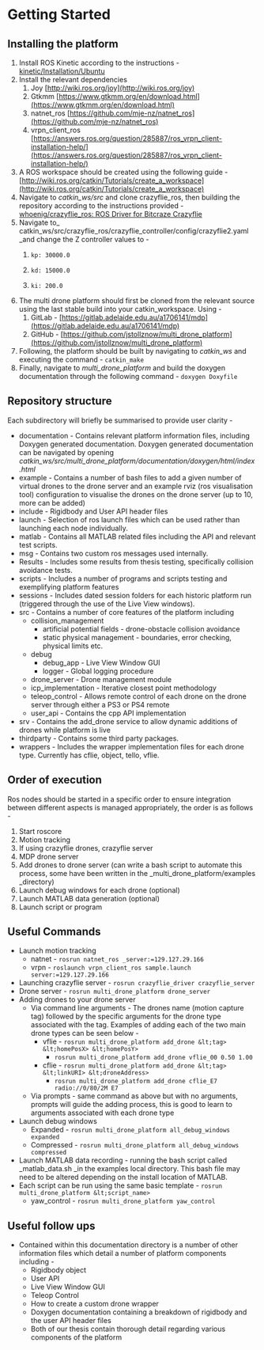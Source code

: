 # Getting Started

## Installing the platform

1. Install ROS Kinetic according to the instructions - [kinetic/Installation/Ubuntu](http://wiki.ros.org/kinetic/Installation/Ubuntu)
2. Install the relevant dependencies
    1.  Joy [http://wiki.ros.org/joy](http://wiki.ros.org/joy)
    2.    Gtkmm [https://www.gtkmm.org/en/download.html](https://www.gtkmm.org/en/download.html)
    3.  natnet_ros [https://github.com/mje-nz/natnet_ros](https://github.com/mje-nz/natnet_ros)
    4.   vrpn_client_ros [https://answers.ros.org/question/285887/ros_vrpn_client-installation-help/](https://answers.ros.org/question/285887/ros_vrpn_client-installation-help/)
3. A ROS workspace should be created using the following guide - [http://wiki.ros.org/catkin/Tutorials/create_a_workspace](http://wiki.ros.org/catkin/Tutorials/create_a_workspace)
4. Navigate to _catkin_ws/src_ and clone crazyflie_ros, then building the repository according to the instructions provided - [whoenig/crazyflie_ros: ROS Driver for Bitcraze Crazyflie](https://github.com/whoenig/crazyflie_ros)
5. Navigate to_ catkin_ws/src/crazyflie_ros/crazyflie_controller/config/crazyflie2.yaml _and change the Z controller values to -
    1.     kp: 30000.0
    2.     kd: 15000.0
    3.     ki: 200.0
6. The multi drone platform should first be cloned from the relevant source using the last stable build into your catkin_workspace. Using -
    1. GitLab - [https://gitlab.adelaide.edu.au/a1706141/mdp](https://gitlab.adelaide.edu.au/a1706141/mdp)
    2. GitHub - [https://github.com/jstollznow/multi_drone_platform](https://github.com/jstollznow/multi_drone_platform)
7. Following, the platform should be built by navigating to _catkin_ws_ and executing the command - `catkin_make`
8. Finally, navigate to _multi_drone_platform_ and build the doxygen documentation through the following command - `doxygen Doxyfile`


## Repository structure

Each subdirectory will briefly be summarised to provide user clarity - 



* documentation - Contains relevant platform information files, including Doxygen generated documentation. Doxygen generated documentation can be navigated by opening _catkin_ws/src/multi_drone_platform/documentation/doxygen/html/index.html_
* example - Contains a number of bash files to add a given number of virtual drones to the drone server and an example rviz (ros visualisation tool) configuration to visualise the drones on the drone server (up to 10, more can be added)
*   include - Rigidbody and User API header files
*   launch - Selection of ros launch files which can be used rather than launching each node individually.
*   matlab - Contains all MATLAB related files including the API and relevant test scripts.
*   msg - Contains two custom ros messages used internally.
*   Results - Includes some results from thesis testing, specifically collision avoidance tests.
*   scripts - Includes a number of programs and scripts testing and exemplifying platform features
*   sessions - Includes dated session folders for each historic platform run (triggered through the use of the Live View windows).
*   src - Contains a number of core features of the platform including
    *   collision_management
        *   artificial potential fields - drone-obstacle collision avoidance
        *   static physical management - boundaries, error checking, physical limits etc.
    *   debug
        *   debug_app - Live View Window GUI
        *   logger - Global logging procedure
    *   drone_server - Drone management module
    *   icp_implementation - Iterative closest point methodology
    *   teleop_control - Allows remote control of each drone on the drone server through either a PS3 or PS4 remote
    *   user_api - Contains the cpp API implementation
*   srv - Contains the add_drone service to allow dynamic additions of drones while platform is live
*   thirdparty - Contains some third party packages.
*   wrappers - Includes the wrapper implementation files for each drone type. Currently has cflie, object, tello, vflie.


## Order of execution

Ros nodes should be started in a specific order to ensure integration between different aspects is managed appropriately, the order is as follows -



1. Start roscore
2. Motion tracking
3. If using crazyflie drones, crazyflie server
4. MDP drone server
5. Add drones to drone server (can write a bash script to automate this process, some have been written in the _multi_drone_platform/examples _directory)
6. Launch debug windows for each drone (optional)
7. Launch MATLAB data generation (optional)
8. Launch script or program


## Useful Commands



*   Launch motion tracking 
    *   natnet - `rosrun natnet_ros _server:=129.127.29.166`
    *   vrpn - `roslaunch vrpn_client_ros sample.launch server:=129.127.29.166`
*   Launching crazyflie server - `rosrun crazyflie_driver crazyflie_server`
*   Drone server - `rosrun multi_drone_platform drone_server`
*   Adding drones to your drone server
    *   Via command line arguments - The drones name (motion capture tag) followed by the specific arguments for the drone type associated with the tag. Examples of adding each of the two main drone types can be seen below -
        *   vflie - `rosrun multi_drone_platform add_drone &lt;tag> &lt;homePosX> &lt;homePosY>`
            *   `rosrun multi_drone_platform add_drone vflie_00 0.50 1.00`
        *   cflie - `rosrun multi_drone_platform add_drone &lt;tag> &lt;linkURI> &lt;droneAddress>`
            *   `rosrun multi_drone_platform add_drone cflie_E7 radio://0/80/2M E7`
    *   Via prompts - same command as above but with no arguments, prompts will guide the adding process, this is good to learn to arguments associated with each drone type
*   Launch debug windows 
    *   Expanded - `rosrun multi_drone_platform all_debug_windows expanded`
    *   Compressed - `rosrun multi_drone_platform all_debug_windows compressed`
*   Launch MATLAB data recording - running the bash script called _matlab_data.sh _in the examples local directory. This bash file may need to be altered depending on the install location of MATLAB.
*   Each script can be run using the same basic template - `rosrun multi_drone_platform &lt;script_name> `
    *   yaw_control - `rosrun multi_drone_platform yaw_control`


## Useful follow ups



*   Contained within this documentation directory is a number of other information files which detail a number of platform components including - 
    *   Rigidbody object
    *   User API
    *   Live View Window GUI
    *   Teleop Control
    *   How to create a custom drone wrapper
    *   Doxygen documentation containing a breakdown of rigidbody and the user API header files
    *   Both of our thesis contain thorough detail regarding various components of the platform
